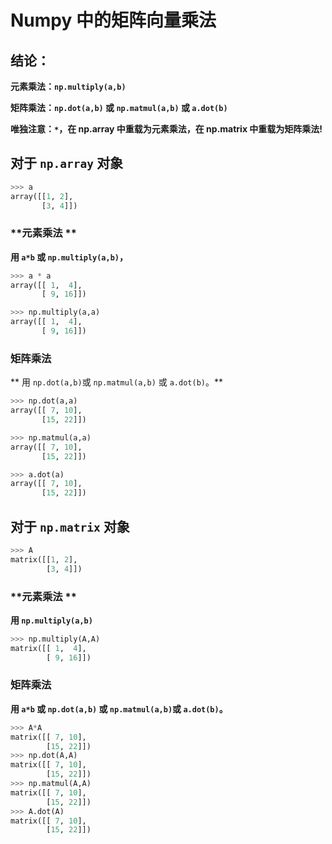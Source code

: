 # Numpy 中的矩阵向量乘法

## 结论：

**元素乘法：`np.multiply(a,b)`**

**矩阵乘法：`np.dot(a,b)` 或 `np.matmul(a,b)` 或 `a.dot(b)`**

**唯独注意：`*`，在 np.array 中重载为元素乘法，在 np.matrix 中重载为矩阵乘法!**

## **对于 `np.array`  对象**

```python
>>> a
array([[1, 2],
       [3, 4]])

```

### **元素乘法 **

**用 `a*b` 或 `np.multiply(a,b)`，**

```python
>>> a * a
array([[ 1,  4],
       [ 9, 16]])

>>> np.multiply(a,a)
array([[ 1,  4],
       [ 9, 16]])

```

### **矩阵乘法**

** 用 `np.dot(a,b)`或 `np.matmul(a,b)` 或 `a.dot(b)`。**

```python
>>> np.dot(a,a)
array([[ 7, 10],
       [15, 22]])

>>> np.matmul(a,a)
array([[ 7, 10],
       [15, 22]])

>>> a.dot(a)
array([[ 7, 10],
       [15, 22]])


```

## 对于 `np.matrix` 对象

```python
>>> A
matrix([[1, 2],
        [3, 4]])

```

### **元素乘法 **

**用 `np.multiply(a,b)`**

```python
>>> np.multiply(A,A)
matrix([[ 1,  4],
        [ 9, 16]])

```

### 矩阵乘法 

**用 `a*b` 或 `np.dot(a,b)` 或 `np.matmul(a,b)`或 `a.dot(b)`。**

```python
>>> A*A
matrix([[ 7, 10],
        [15, 22]])
>>> np.dot(A,A)
matrix([[ 7, 10],
        [15, 22]])
>>> np.matmul(A,A)
matrix([[ 7, 10],
        [15, 22]])
>>> A.dot(A)
matrix([[ 7, 10],
        [15, 22]])


```

